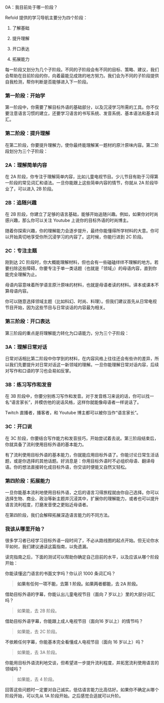 0A：我目前处于哪一阶段？

Refold 提供的学习导航主要分为四个阶段：

1. 了解基础

2. 提升理解

3. 开口表达

4. 拓展能力

每一阶段又划分为几个子阶段。不同的子阶段会有不同的目标、策略、建议，我们会帮助在目前阶段的你，向着最能见成效的地方努力。我们会为不同的子阶段提供自我检测，帮你判断是否能够进入下一阶段。

### 第一阶段：开始学

第一阶段中，你需要了解目标外语的基础部分，以及沉浸学习所需的工具。你不仅要注意语言习惯的建立，还要学习语言的书写系统、发音系统、基本语法和基本词汇。

### 第二阶段：提升理解

在第二阶段，你要提升理解力，使你最终能理解某一题材的原汁原味内容。第二阶段划分为三个子阶段：

### 2A：理解简单内容

在 2A 阶段，你专注于理解简单内容，比如儿童电视节目。少儿节目有助于习得第一阶段的常见词汇和语法。一旦你能跟上这些简单内容的情节，你就从 2A 阶段毕业了，可以进入 2B 阶段。

### 2B：追随兴趣

在 2B 阶段，你建立了足够的语言基础，能够开始追随兴趣。例如，如果你对时尚感兴趣，那么你可以关注 Youtube 上说你的目标外语的时尚博主。

随着你探索兴趣，你的理解能力会逐步提升，最终你能懂得所学材料的大意。你可以开始真切地享受你所沉浸学习的内容了。这时候，你能行进到 2C 阶段。

### 2C：专注主题

刚到达 2C 阶段时，你大概能理解材料，但也会有一些磕磕绊绊不理解的地方。若要扫除这些障碍，你要专注于单一类话题（也就是「领域」）的母语内容，直到你能完全理解为止。

母语内容意味着所学语言原汁原味的材料，也就是母语者读的材料。译本或课本不算母语内容。

你可以随意选择领域主题（比如科幻、时尚、料理）。但我们建议首先从日常电视节目开始，因为这些节目与日常谈话的内容最为相关。

### 第三阶段：开口表达

第三阶段的重点是将理解能力转化为口语能力，分为三个子阶段：

### 3A：理解日常对话

日常对话相比第二阶段中你学到的材料，在内容风格上往往还会有些许的差异，所以我们先要提升对日常对话这一新领域的理解。一旦你能理解日常对话内容，后续对写作和口语的学习也会易如反掌。

### 3B：练习写作和发音

在 3B 阶段中，你要分别练习写作和发音。对于发音练习来说的话，你可以找一名“语言家长”，并模仿他的说话风格，这样你就能像母语者一样说话了。

Twitch 直播者，播客者，和 Youtube 博主都可以被你当作“语言家长”。 

### 3C：开口说

在 3C 阶段，你要结合写作能力和发音技巧，开始尝试着去说。第三阶段结束后，你就具备了流利使用目标外语的基本能力。

有了流利使用目标外语的基本能力，你就能应用目标外语了。你能讨论日常生活话题，或是你选择的其他话题。好消息是：你用目标外语时不必组织母语、翻译母语。你的想法直接转化成目标外语，你交谈时便能又自然又轻松。

### 第四阶段：拓展能力

一旦你能基本流利地使用目标外语，之后的语言习得旅程就由你自己选择。你可以选择生物、商业、政治等新主题并沉浸其中，扩展你的理解能力，或者也可以提升语言流利程度，打磨发音使之更贴近母语者。

在第四阶段，我们会解释拓展深造语言能力的不同方法。

### 我该从哪里开始？

很多学习者已经学习目标外语一段时间了，不必从路线图的起点开始。但无论你水平如何，我们建议通读这篇指南，以免遗漏。

读完指南之后，下面的测试可以帮助你确定自己目前的水平，以及应该从哪个阶段开始：

你能读懂这门语言的书面文字吗？你认识 1000 条词汇吗？

> **如果有任何一项不能，去第 1 阶段。如果两者都能，去 2A 阶段。**

借助目标外语的字幕，你能认出儿童电视节目（面向 7 岁以上）里的大部分词汇吗？

> 如果能，去 2B 阶段。

借助目标外语字幕，你能跟上成人电视节目（面向16 岁以上）的情节吗？

> 如果能，去 2C 阶段。

不依赖任何字幕，你能基本完全看懂成人电视节目（面向 16 岁以上）吗？

> 如果能，去 3A 阶段。

你能用目标外语流利地交谈，但希望进一步提升流利程度，并拓宽流利使用语言的领域吗？

> 如果能，去 4 阶段。

回答这些问题时一定要对自己诚实。低估语言能力比高估好。如果你不确定从哪个阶段开始，可以先从 1A  阶段开始。之后感觉合适就可以升阶。 
